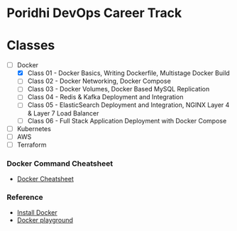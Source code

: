 # Poridhi DevOps Career Track

# Classes

- [ ] Docker
  - [x] Class 01 - Docker Basics, Writing Dockerfile, Multistage Docker Build
  - [ ] Class 02 - Docker Networking, Docker Compose
  - [ ] Class 03 - Docker Volumes, Docker Based MySQL Replication
  - [ ] Class 04 - Redis & Kafka Deployment and Integration
  - [ ] Class 05 - ElasticSearch Deployment and Integration, NGINX Layer 4 & Layer 7 Load Balancer
  - [ ] Class 06 - Full Stack Application Deployment with Docker Compose
- [ ] Kubernetes
- [ ] AWS
- [ ] Terraform

### Docker Command Cheatsheet
- [Docker Cheatsheet](docker-chetsheet.md#docker-chetsheet)

### Reference
- [Install Docker](https://docs.docker.com/desktop/install/windows-install/)
- [Docker playground](https://labs.play-with-docker.com/)
